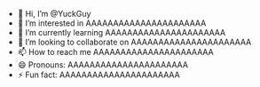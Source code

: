 - 👋 Hi, I’m @YuckGuy
- 👀 I’m interested in AAAAAAAAAAAAAAAAAAAAAA
- 🌱 I’m currently learning AAAAAAAAAAAAAAAAAAAAAA
- 💞️ I’m looking to collaborate on AAAAAAAAAAAAAAAAAAAAAA
- 📫 How to reach me AAAAAAAAAAAAAAAAAAAAAA
- 😄 Pronouns: AAAAAAAAAAAAAAAAAAAAAA
- ⚡ Fun fact: AAAAAAAAAAAAAAAAAAAAAA

<!---
YuckGuy/YuckGuy is a ✨ special ✨ repository because its `README.md` (this file) appears on your GitHub profile.
You can click the Preview link to take a look at your changes.
--->
